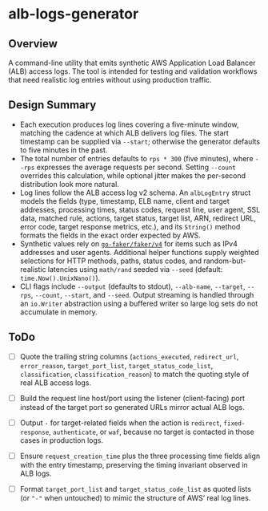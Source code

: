 # alb-logs-generator

## Overview

A command-line utility that emits synthetic AWS Application Load Balancer (ALB) access logs. The tool is intended for testing and validation workflows that need realistic log entries without using production traffic.

## Design Summary

- Each execution produces log lines covering a five-minute window, matching the cadence at which ALB delivers log files. The start timestamp can be supplied via `--start`; otherwise the generator defaults to five minutes in the past.
- The total number of entries defaults to `rps * 300` (five minutes), where `--rps` expresses the average requests per second. Setting `--count` overrides this calculation, while optional jitter makes the per-second distribution look more natural.
- Log lines follow the ALB access log v2 schema. An `albLogEntry` struct models the fields (type, timestamp, ELB name, client and target addresses, processing times, status codes, request line, user agent, SSL data, matched rule, actions, target status, target list, ARN, redirect URL, error code, target response metrics, etc.), and its `String()` method formats the fields in the exact order expected by AWS.
- Synthetic values rely on [`go-faker/faker/v4`](https://github.com/go-faker/faker) for items such as IPv4 addresses and user agents. Additional helper functions supply weighted selections for HTTP methods, paths, status codes, and random-but-realistic latencies using `math/rand` seeded via `--seed` (default: `time.Now().UnixNano()`).
- CLI flags include `--output` (defaults to stdout), `--alb-name`, `--target`, `--rps`, `--count`, `--start`, and `--seed`. Output streaming is handled through an `io.Writer` abstraction using a buffered writer so large log sets do not accumulate in memory.

## ToDo

- [ ] Quote the trailing string columns (`actions_executed`, `redirect_url`, `error_reason`, `target_port_list`, `target_status_code_list`, `classification`, `classification_reason`) to match the quoting style of real ALB access logs.
- [ ] Build the request line host/port using the listener (client-facing) port instead of the target port so generated URLs mirror actual ALB logs.
- [ ] Output `-` for target-related fields when the action is `redirect`, `fixed-response`, `authenticate`, or `waf`, because no target is contacted in those cases in production logs.
- [ ] Ensure `request_creation_time` plus the three processing time fields align with the entry timestamp, preserving the timing invariant observed in ALB logs.
- [ ] Format `target_port_list` and `target_status_code_list` as quoted lists (or `"-"` when untouched) to mimic the structure of AWS’ real log lines.

